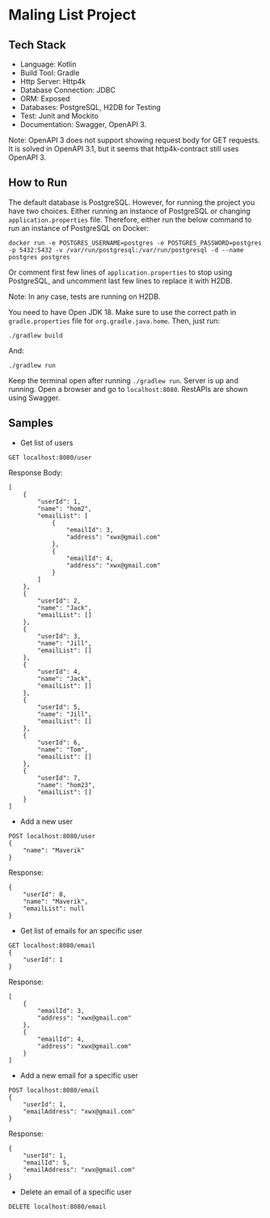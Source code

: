 # Maling List Project

## Tech Stack
* Language: Kotlin
* Build Tool: Gradle
* Http Server: Http4k
* Database Connection: JDBC 
* ORM: Exposed
* Databases: PostgreSQL, H2DB for Testing
* Test: Junit and Mockito
* Documentation: Swagger, OpenAPI 3. 


Note: OpenAPI 3 does not support showing request body for GET requests. It is solved in OpenAPI 3.1, but it seems that http4k-contract still uses OpenAPI 3.


## How to Run
The default database is PostgreSQL. However, for running the project you have two choices. Either running an instance of PostgreSQL or changing `application.properties` file. Therefore, either run the below command to run an instance of PostgreSQL on Docker:
```
docker run -e POSTGRES_USERNAME=postgres -e POSTGRES_PASSWORD=postgres -p 5432:5432 -v /var/run/postgresql:/var/run/postgresql -d --name postgres postgres
```
Or comment first few lines of `application.properties` to stop using PostgreSQL, and uncomment last few lines to replace it with H2DB. 

Note: In any case, tests are running on H2DB.

You need to have Open JDK 18. Make sure to use the correct path in `gradle.properties` file for `org.gradle.java.home`. Then, just run:
```
./gradlew build
```
And:
```
./gradlew run
```

Keep the terminal open after running `./gradlew run`. Server is up and running. Open a browser and go to `localhost:8080`. RestAPIs are shown using Swagger.

## Samples
* Get list of users
```
GET localhost:8080/user
```
Response Body:
```
[
    {
        "userId": 1,
        "name": "hom2",
        "emailList": [
            {
                "emailId": 3,
                "address": "xwx@gmail.com"
            },
            {
                "emailId": 4,
                "address": "xwx@gmail.com"
            }
        ]
    },
    {
        "userId": 2,
        "name": "Jack",
        "emailList": []
    },
    {
        "userId": 3,
        "name": "Jill",
        "emailList": []
    },
    {
        "userId": 4,
        "name": "Jack",
        "emailList": []
    },
    {
        "userId": 5,
        "name": "Jill",
        "emailList": []
    },
    {
        "userId": 6,
        "name": "Tom",
        "emailList": []
    },
    {
        "userId": 7,
        "name": "hom23",
        "emailList": []
    }
]
```
* Add a new user
```
POST localhost:8080/user
{
    "name": "Maverik"
}
```
Response:
```
{
    "userId": 8,
    "name": "Maverik",
    "emailList": null
}
```
* Get list of emails for an specific user
```
GET localhost:8080/email
{
    "userId": 1
}
```
Response:
```
[
    {
        "emailId": 3,
        "address": "xwx@gmail.com"
    },
    {
        "emailId": 4,
        "address": "xwx@gmail.com"
    }
]
```
* Add a new email for a specific user
```
POST localhost:8080/email
{
    "userId": 1,
    "emailAddress": "xwx@gmail.com"
}
```
Response:
```
{
    "userId": 1,
    "emailId": 5,
    "emailAddress": "xwx@gmail.com"
}
```
* Delete an email of a specific user
```
DELETE localhost:8080/email
```

